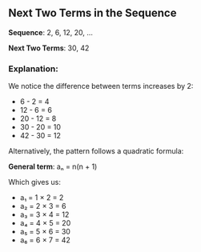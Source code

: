 ## Next Two Terms in the Sequence

**Sequence**: 2, 6, 12, 20, ...

**Next Two Terms**: 30, 42

### Explanation:

We notice the difference between terms increases by 2:
- 6 - 2 = 4
- 12 - 6 = 6
- 20 - 12 = 8
- 30 - 20 = 10
- 42 - 30 = 12

Alternatively, the pattern follows a quadratic formula:

**General term**: aₙ = n(n + 1)

Which gives us:
- a₁ = 1 × 2 = 2  
- a₂ = 2 × 3 = 6  
- a₃ = 3 × 4 = 12  
- a₄ = 4 × 5 = 20  
- a₅ = 5 × 6 = 30  
- a₆ = 6 × 7 = 42

